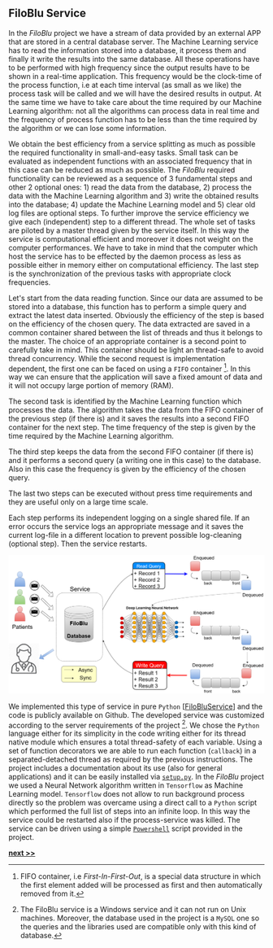 ## FiloBlu Service

In the *FiloBlu* project we have a stream of data provided by an external APP that are stored in a central database server.
The Machine Learning service has to read the information stored into a database, it process them and finally it write the results into the same database.
All these operations have to be performed with high frequency since the output results have to be shown in a real-time application.
This frequency would be the clock-time of the process function, i.e at each time interval (as small as we like) the process task will be called and we will have the desired results in output.
At the same time we have to take care about the time required by our Machine Learning algorithm: not all the algorithms can process data in real time and the frequency of process function has to be less than the time required by the algorithm or we can lose some information.

We obtain the best efficiency from a service splitting as much as possible the required functionality in small-and-easy tasks.
Small task can be evaluated as independent functions with an associated frequency that in this case can be reduced as much as possible.
The *FiloBlu* required functionality can be reviewed as a sequence of 3 fundamental steps and other 2 optional ones: 1) read the data from the database, 2) process the data with the Machine Learning algorithm and 3) write the obtained results into the database; 4) update the Machine Learning model and 5) clear old log files are optional steps.
To further improve the service efficiency we give each (independent) step to a different thread.
The whole set of tasks are piloted by a master thread given by the service itself.
In this way the service is computational efficient and moreover it does not weight on the computer performances.
We have to take in mind that the computer which host the service has to be effected by the daemon process as less as possible either in memory either on computational efficiency.
The last step is the synchronization of the previous tasks with appropriate clock frequencies.

Let's start from the data reading function.
Since our data are assumed to be stored into a database, this function has to perform a simple query and extract the latest data inserted.
Obviously the efficiency of the step is based on the efficiency of the chosen query.
The data extracted are saved in a common container shared between the list of threads and thus it belongs to the master.
The choice of an appropriate container is a second point to carefully take in mind.
This container should be light an thread-safe to avoid thread concurrency.
While the second request is implementation dependent, the first one can be faced on using a `FIFO` container [^1].
In this way we can ensure that the application will save a fixed amount of data and it will not occupy large portion of memory (RAM).

The second task is identified by the Machine Learning function which processes the data.
The algorithm takes the data from the FIFO container of the previous step (if there is) and it saves the results into a second FIFO container for the next step.
The time frequency of the step is given by the time required by the Machine Learning algorithm.

The third step keeps the data from the second FIFO container (if there is) and it performs a second query (a writing one in this case) to the database.
Also in this case the frequency is given by the efficiency of the chosen query.

The last two steps can be executed without press time requirements and they are useful only on a large time scale.

Each step performs its independent logging on a single shared file.
If an error occurs the service logs an appropriate message and it saves the current log-file in a different location to prevent possible log-cleaning (optional step).
Then the service restarts.

![FiloBlu Service computation scheme.](../../../../img/FiloBluService.png)

We implemented this type of service in pure `Python` [[FiloBluService](https://github.com/Nico-Curti/FiloBluService)] and the code is publicly available on Github.
The developed service was customized according to the server requirements of the project [^2].
We chose the `Python` language either for its simplicity in the code writing either for its thread native module which ensures a total thread-safety of each variable.
Using a set of function decorators we are able to run each function (`callback`) in a separated-detached thread as required by the previous instructions.
The project includes a documentation about its use (also for general applications) and it can be easily installed via [`setup.py`](https://github.com/Nico-Curti/FiloBluService/blob/master/setup.py).
In the *FiloBlu* project we used a Neural Network algorithm written in `Tensorflow` as Machine Learning model.
`Tensorflow` does not allow to run background process directly so the problem was overcame using a direct call to a `Python` script which performed the full list of steps into an infinite loop.
In this way the service could be restarted also if the process-service was killed.
The service can be driven using a simple [`Powershell`](https://github.com/Nico-Curti/FiloBluService/blob/master/filobluservice.ps1) script provided in the project.


[^1]: FIFO container, i.e *First-In-First-Out*, is a special data structure in which the first element added will be processed as first and then automatically removed from it.

[^2]: The FiloBlu service is a Windows service and it can not run on Unix machines. Moreover, the database used in the project is a `MySQL` one so the queries and the libraries used are compatible only with this kind of database.

[**next >>**](./CryptoSocket.md)
